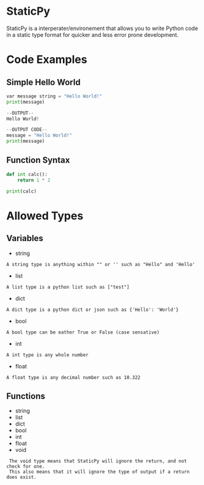 # StaticPy
 StaticPy is a interperater/environement that allows you to write Python
 code in a static type format for quicker and less error prone development.

# Code Examples
## Simple Hello World
```python
var message string = "Hello World!"
print(message)

--OUTPUT--
Hello World!

--OUTPUT CODE--
message = "Hello World!"
print(message)
```

## Function Syntax
```python
def int calc():
    return 1 * 2

print(calc)
```

# Allowed Types
## Variables
- string
```
A string type is anything within "" or '' such as "Hello" and 'Hello'
```
- list
```
A list type is a python list such as ["test"]
```
- dict
```
A dict type is a python dict or json such as {'Hello': 'World'}
```
- bool
```
A bool type can be eather True or False (case sensative)
```
- int
```
A int type is any whole number
```
- float
```
A float type is any decimal number such as 10.322
```

## Functions
- string
- list
- dict
- bool
- int
- float
- void
```
 The void type means that StaticPy will ignore the return, and not check for one.
 This also means that it will ignore the type of output if a return does exist.
```
